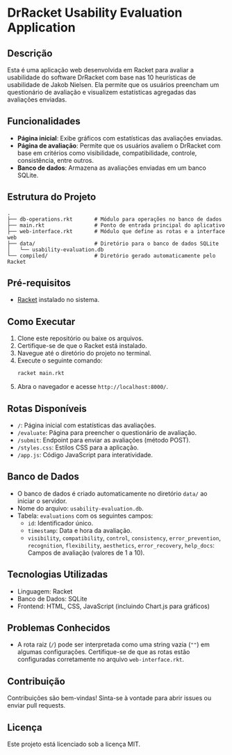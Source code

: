 # DrRacket Usability Evaluation Application

## Descrição
Esta é uma aplicação web desenvolvida em Racket para avaliar a usabilidade do software DrRacket com base nas 10 heurísticas de usabilidade de Jakob Nielsen. Ela permite que os usuários preencham um questionário de avaliação e visualizem estatísticas agregadas das avaliações enviadas.

## Funcionalidades
- **Página inicial**: Exibe gráficos com estatísticas das avaliações enviadas.
- **Página de avaliação**: Permite que os usuários avaliem o DrRacket com base em critérios como visibilidade, compatibilidade, controle, consistência, entre outros.
- **Banco de dados**: Armazena as avaliações enviadas em um banco SQLite.

## Estrutura do Projeto
```
.
├── db-operations.rkt       # Módulo para operações no banco de dados
├── main.rkt                # Ponto de entrada principal do aplicativo
├── web-interface.rkt       # Módulo que define as rotas e a interface web
├── data/                   # Diretório para o banco de dados SQLite
│   └── usability-evaluation.db
└── compiled/               # Diretório gerado automaticamente pelo Racket
```

## Pré-requisitos
- [Racket](https://racket-lang.org/) instalado no sistema.

## Como Executar
1. Clone este repositório ou baixe os arquivos.
2. Certifique-se de que o Racket está instalado.
3. Navegue até o diretório do projeto no terminal.
4. Execute o seguinte comando:
   ```bash
   racket main.rkt
   ```
5. Abra o navegador e acesse `http://localhost:8000/`.

## Rotas Disponíveis
- `/`: Página inicial com estatísticas das avaliações.
- `/evaluate`: Página para preencher o questionário de avaliação.
- `/submit`: Endpoint para enviar as avaliações (método POST).
- `/styles.css`: Estilos CSS para a aplicação.
- `/app.js`: Código JavaScript para interatividade.

## Banco de Dados
- O banco de dados é criado automaticamente no diretório `data/` ao iniciar o servidor.
- Nome do arquivo: `usability-evaluation.db`.
- Tabela: `evaluations` com os seguintes campos:
  - `id`: Identificador único.
  - `timestamp`: Data e hora da avaliação.
  - `visibility`, `compatibility`, `control`, `consistency`, `error_prevention`, `recognition`, `flexibility`, `aesthetics`, `error_recovery`, `help_docs`: Campos de avaliação (valores de 1 a 10).

## Tecnologias Utilizadas
- Linguagem: Racket
- Banco de Dados: SQLite
- Frontend: HTML, CSS, JavaScript (incluindo Chart.js para gráficos)

## Problemas Conhecidos
- A rota raiz (`/`) pode ser interpretada como uma string vazia (`""`) em algumas configurações. Certifique-se de que as rotas estão configuradas corretamente no arquivo `web-interface.rkt`.

## Contribuição
Contribuições são bem-vindas! Sinta-se à vontade para abrir issues ou enviar pull requests.

## Licença
Este projeto está licenciado sob a licença MIT.
